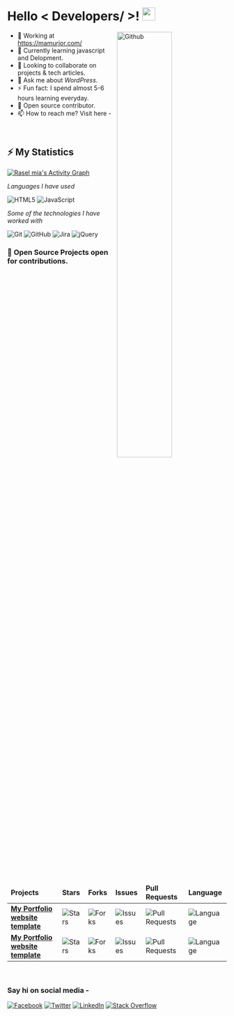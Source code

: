 <h1> Hello  < Developers/ >! <img src = "https://raw.githubusercontent.com/MartinHeinz/MartinHeinz/master/wave.gif" width = 30px> </h1>

<img width="50%" align="right" alt="Github" src="https://raw.githubusercontent.com/onimur/.github/master/.resources/git-header.svg" />

- 🔭 Working at https://mamurjor.com/
- 🌱 Currently learning javascript and Delopment.
- 👯 Looking to collaborate on projects & tech articles.
- 💬 Ask me about *WordPress*.
- ⚡ Fun fact: I spend almost 5-6 hours learning everyday.
- 👯 Open source contributor.
- 📫 How to reach me? Visit here -

<br/>

## ⚡ My Statistics

<a href="https://github.com/devraselmia">
    <img alt="Rasel mia's Activity Graph" src="https://activity-graph.herokuapp.com/graph?username=devraselmia&custom_title=devraselmia's%20Contribution%20Graph&theme=nord" />
</a>

<br/>


*Languages I have used*

![HTML5](https://img.shields.io/badge/-HTML5-000000?style=flat&logo=HTML5)
![JavaScript](https://img.shields.io/badge/-JavaScript-000000?style=flat&logo=javascript)


*Some of the technologies I have worked with*

![Git](https://img.shields.io/badge/-Git-000000?style=flat&logo=git&logoColor=F05032)
![GitHub](https://img.shields.io/badge/-GitHub-000000?style=flat&logo=github&logoColor=FFFFFF)
![Jira](https://img.shields.io/badge/-Jira-000000?style=flat&logo=jira-software&logoColor=white&logoColor=0052CC)
![jQuery](https://img.shields.io/badge/-jQuery-000000?style=flat&logo=jQuery&logoColor=0769AD)
<br />

### 🥇 <b>Open Source Projects open for contributions.</b>

  <table>
    <thead align="left">
      <tr border: none;>
        <td><b>Projects</b></td>
        <td><b>Stars</b></td>
        <td><b>Forks</b></td>
        <td><b>Issues</b></td>
        <td><b>Pull Requests</b></td> 
        <td><b>Language</b></td>
      </tr>
    </thead>
    <tbody>
<tr>
	      <td><a href="https://github.com/devraselmia/rasel-mia"><b>My Portfolio website template</b></a></td>
        <td><img alt="Stars" src="https://img.shields.io/github/stars/saifullahsiddique/xisen-multipurpose-agency-wordpress-theme?style=flat-square&labelColor=343b41"/></td>
        <td><img alt="Forks" src="https://img.shields.io/github/forks/saifullahsiddique/xisen-multipurpose-agency-wordpress-theme?style=flat-square&labelColor=343b41"/></td>
        <td><img alt="Issues" src="https://img.shields.io/github/issues/saifullahsiddique/xisen-multipurpose-agency-wordpress-theme?style=flat-square"/></td>
        <td><img alt="Pull Requests" src="https://img.shields.io/github/issues-pr/saifullahsiddique/xisen-multipurpose-agency-wordpress-theme?style=flat-square"/></td>
        <td><img alt="Language" src="https://img.shields.io/github/languages/top/saifullahsiddique/xisen-multipurpose-agency-wordpress-theme?style=flat-square"/></td> 
      </tr>
      <tr>
	      <td><a href="https://github.com/devraselmia/rasel-mia"><b>My Portfolio website template</b></a></td>
        <td><img alt="Stars" src="https://img.shields.io/github/stars/saifullahsiddique/xisen-multipurpose-agency-wordpress-theme?style=flat-square&labelColor=343b41"/></td>
        <td><img alt="Forks" src="https://img.shields.io/github/forks/saifullahsiddique/xisen-multipurpose-agency-wordpress-theme?style=flat-square&labelColor=343b41"/></td>
        <td><img alt="Issues" src="https://img.shields.io/github/issues/saifullahsiddique/xisen-multipurpose-agency-wordpress-theme?style=flat-square"/></td>
        <td><img alt="Pull Requests" src="https://img.shields.io/github/issues-pr/saifullahsiddique/xisen-multipurpose-agency-wordpress-theme?style=flat-square"/></td>
        <td><img alt="Language" src="https://img.shields.io/github/languages/top/saifullahsiddique/xisen-multipurpose-agency-wordpress-theme?style=flat-square"/></td> 
      </tr>
    </tbody>
  </table>


<br/>
<h3>Say hi on social media -</h3>

[![Facebook](https://img.shields.io/badge/facebook-%231877F2.svg?&style=for-the-badge&logo=facebook&logoColor=white)](https://www.facebook.com/raselmia.dev) [![Twitter](https://img.shields.io/badge/twitter-%231DA1F2.svg?&style=for-the-badge&logo=twitter&logoColor=white)](https://twitter.com/asRaselMia) [![LinkedIn](https://img.shields.io/badge/linkedin-%230077B5.svg?&style=for-the-badge&logo=linkedin&logoColor=white)](https://www.linkedin.com/in/md-rasel-mia-8b09491a4/) [![Stack Overflow](https://img.shields.io/badge/Stack_Overflow-FE7A16?style=for-the-badge&logo=stack-overflow&logoColor=white)](https://stackoverflow.com/users/17604088/rasel-mia)

